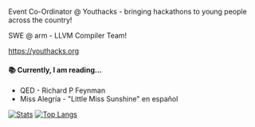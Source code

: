 Event Co-Ordinator @ Youthacks - bringing hackathons to young people across the country!

SWE @ arm - LLVM Compiler Team!

https://youthacks.org

#### 📚 Currently, I am reading...
- QED - Richard P Feynman
- Miss Alegría - "Little Miss Sunshine" en español

[![Stats](https://github-readme-stats.vercel.app/api?username=joshdrod&show_icons=true&theme=tokyonight)](https://github.com/joshdrod)
[![Top Langs](https://github-readme-stats.vercel.app/api/top-langs/?username=joshdrod&layout=compact&theme=tokyonight)](https://github.com/joshdrod)
